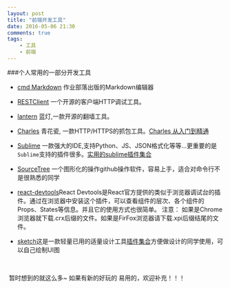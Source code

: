 ```yaml
---
layout: post
title: "前端开发工具"
date: 2016-05-06 21:30
comments: true
tags: 
	- 工具 
	- 前端
---
```

###个人常用的一部分开发工具

- [cmd Markdown](https://www.zybuluo.com/mdeditor) 作业部落出版的Markdown编辑器

- [RESTClient](https://github.com/rest-client/rest-client) 一个开源的客户端HTTP调试工具。

- [lantern](https://github.com/getlantern/lantern) 蓝灯,一款开源的翻墙工具。

- [Charles](https://www.charlesproxy.com/) 青花瓷, 一款HTTP/HTTPS的抓包工具。[Charles 从入门到精通](http://blog.devtang.com/2015/11/14/charles-introduction/)

- [Sublime](http://www.sublimetext.com/) 一款强大的IDE,支持Python、JS、JSON格式化等等…更重要的是`Sublime`支持的插件很多。[实用的sublime插件集合](http://www.xuanfengge.com/practical-collection-of-sublime-plug-in.html)

- [SourceTree](https://www.sourcetreeapp.com/) 一个图形化的操作github操作软件，容易上手，适合对命令行不是很熟悉的同学

- ​[react-devtools](https://github.com/facebook/react-devtools/releases)React Devtools是React官方提供的类似于浏览器调试台的插件。通过在浏览器中安装这个插件，可以查看组件的层次、各个组件的Props、States等信息。并且它的使用方式也很简单。
  注意： 如果是Chrome浏览器就下载.crx后缀的文件。如果是FirFox浏览器请下载.xpi后缀结尾的文件。

- [sketch](http://www.sketchcn.com/)这是一款轻量已用的适量设计工具[插件集合](http://www.sketchcn.com/sketch-tips-tricks-1.html)方便做设计的同学使用，可以自己绘制UI图

  ​




​	暂时想到的就这么多~ 如果有新的好玩的 易用的，欢迎补充！！！